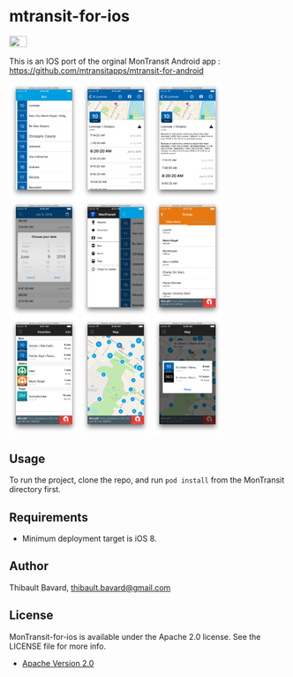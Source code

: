 # mtransit-for-ios

<img width="25%" height="25%" src="https://raw.githubusercontent.com/mtransitapps/mtransit-for-android/master/pub/hi-res-app-icon.png"/>

This is an IOS port of the orginal MonTransit Android app : https://github.com/mtransitapps/mtransit-for-android

<img width="25%" height="25%" src="https://github.com/mtransitapps/mtransit-for-ios/blob/master/MonTransit/Resources/screenshots/1.png"/>
<img width="25%" height="25%" src="https://github.com/mtransitapps/mtransit-for-ios/blob/master/MonTransit/Resources/screenshots/2.png"/>
<img width="25%" height="25%" src="https://github.com/mtransitapps/mtransit-for-ios/blob/master/MonTransit/Resources/screenshots/3.png"/>
<img width="25%" height="25%" src="https://github.com/mtransitapps/mtransit-for-ios/blob/master/MonTransit/Resources/screenshots/4.png"/>
<img width="25%" height="25%" src="https://github.com/mtransitapps/mtransit-for-ios/blob/master/MonTransit/Resources/screenshots/5.png"/>
<img width="25%" height="25%" src="https://github.com/mtransitapps/mtransit-for-ios/blob/master/MonTransit/Resources/screenshots/6.png"/>
<img width="25%" height="25%" src="https://github.com/mtransitapps/mtransit-for-ios/blob/master/MonTransit/Resources/screenshots/7.png"/>
<img width="25%" height="25%" src="https://github.com/mtransitapps/mtransit-for-ios/blob/master/MonTransit/Resources/screenshots/8.png"/>
<img width="25%" height="25%" src="https://github.com/mtransitapps/mtransit-for-ios/blob/master/MonTransit/Resources/screenshots/9.png"/>

## Usage

To run the project, clone the repo, and run `pod install` from the MonTransit directory first.

## Requirements

+ Minimum deployment target is iOS 8.

## Author

Thibault Bavard, thibault.bavard@gmail.com

## License

MonTransit-for-ios is available under the Apache 2.0 license. See the LICENSE file for more info.
* [Apache Version 2.0](http://www.apache.org/licenses/LICENSE-2.0.html)
